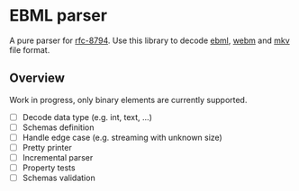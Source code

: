 # EBML parser

A pure parser for [rfc-8794][rfc-8794].
Use this library to decode [ebml][ebml], [webm][webm] and [mkv][mkv] file format.

## Overview

Work in progress, only binary elements are currently supported.

- [ ] Decode data type (e.g. int, text, ...)
- [ ] Schemas definition
- [ ] Handle edge case (e.g. streaming with unknown size)
- [ ] Pretty printer
- [ ] Incremental parser
- [ ] Property tests
- [ ] Schemas validation

[rfc-8794]: https://datatracker.ietf.org/doc/rfc8794/
[ebml]: https://github.com/ietf-wg-cellar/ebml-specification/blob/master/specification.markdown
[webm]: https://www.webmproject.org/docs/container/
[mkv]: https://www.matroska.org/index.html
